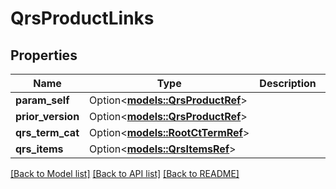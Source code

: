 # QrsProductLinks

## Properties

Name | Type | Description | Notes
------------ | ------------- | ------------- | -------------
**param_self** | Option<[**models::QrsProductRef**](QrsProductRef.md)> |  | [optional]
**prior_version** | Option<[**models::QrsProductRef**](QrsProductRef.md)> |  | [optional]
**qrs_term_cat** | Option<[**models::RootCtTermRef**](RootCtTermRef.md)> |  | [optional]
**qrs_items** | Option<[**models::QrsItemsRef**](QrsItemsRef.md)> |  | [optional]

[[Back to Model list]](../README.md#documentation-for-models) [[Back to API list]](../README.md#documentation-for-api-endpoints) [[Back to README]](../README.md)


